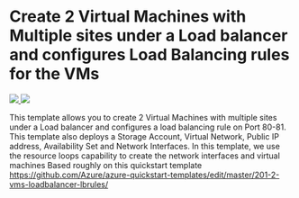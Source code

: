 # Create 2 Virtual Machines with Multiple sites under a Load balancer and configures Load Balancing rules for the VMs

<a href="https://portal.azure.com/#create/Microsoft.Template/uri/" target="_blank">
    <img src="http://azuredeploy.net/deploybutton.png"/>
</a>
<a href="http://armviz.io/#/?load=" target="_blank">
    <img src="http://armviz.io/visualizebutton.png"/>
</a>

This template allows you to create 2 Virtual Machines with multiple sites under a Load balancer and configures a load balancing rule on Port 80-81. This template also deploys a Storage Account, Virtual Network, Public IP address, Availability Set and Network Interfaces.
In this template, we use the resource loops capability to create the network interfaces and virtual machines
Based roughly on this quickstart template https://github.com/Azure/azure-quickstart-templates/edit/master/201-2-vms-loadbalancer-lbrules/ 